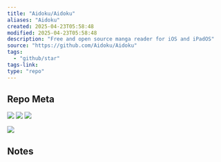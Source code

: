 ```yaml
---
title: "Aidoku/Aidoku"
aliases: "Aidoku"
created: 2025-04-23T05:58:48
modified: 2025-04-23T05:58:48
description: "Free and open source manga reader for iOS and iPadOS"
source: "https://github.com/Aidoku/Aidoku"
tags:
  - "github/star"
tags-link:
type: "repo"
---
```

## Repo Meta

![](https://img.shields.io/github/stars/Aidoku/Aidoku?style=for-the-badge&label=stars) ![](https://img.shields.io/github/repo-size/Aidoku/Aidoku?style=for-the-badge&label=size) ![](https://img.shields.io/github/created-at/Aidoku/Aidoku?style=for-the-badge&label=since)

[![](https://github-readme-stats.vercel.app/api/pin/?username=Aidoku&repo=Aidoku&bg_color=00000000)](https://github.com/Aidoku/Aidoku)

## Notes

